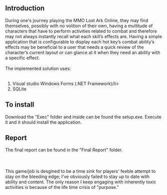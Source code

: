 <h2>Introduction</h2>
During one's journey playing the MMO Lost Ark Online, they may find themselves, possibly with 
no volition of their own, having a multitude of characters that have to perform activities related 
to combat and therefore may not always instantly recall what each skill’s effects are. Having a 
simple application that is configurable to display each hot key’s combat ability’s effects may be 
beneficial to a user that needs a quick review of the character’s current layout or can glance at 
it when they need an ability with a specific effect.
<br><br>
The implemented solution uses:
<ol>
  <li>Visual studio Windows Forms (.NET Framework)/li>
  <li>SQLite</li>
</ol> 
  
<h2>To install</h2>
  Download the "Exec" folder and inside can be found the setup.exe. Execute it and it should install the application.
<h2>Report</h2>
  The final report can be found in the "Final Report" folder.
<br><br><br><br>
This game/job is desgined to be a time sink for players' feeble attempt to stay on the bleeding edge; I've obviously failed to stay up to date with ability and content. The only reason I keep engaging with inherently toxic activities is because of the life time crisis of "purpose."
